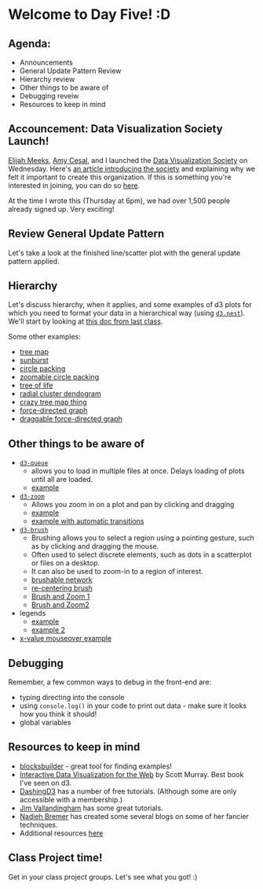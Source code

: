 # Welcome to Day Five! :D

## Agenda:

- Announcements
- General Update Pattern Review
- Hierarchy review
- Other things to be aware of
- Debugging reveiw
- Resources to keep in mind


## Accouncement: Data Visualization Society Launch!

[Elijah Meeks](https://twitter.com/Elijah_Meeks), [Amy Cesal](https://twitter.com/AmyCesal), and I launched the [Data Visualization Society](https://www.datavisualizationsociety.com/) on Wednesday. Here's [an article introducing the society](https://medium.com/data-visualization-society/introducing-the-data-visualization-society-d13d42ab0bec) and explaining why we felt it important to create this organization. If this is something you're interested in joining, you can do so [here](https://www.datavisualizationsociety.com/join).

At the time I wrote this (Thursday at 6pm), we had over 1,500 people already signed up. Very exciting!

## Review General Update Pattern

Let's take a look at the finished line/scatter plot with the general update pattern applied. 

## Hierarchy

Let's discuss hierarchy, when it applies, and some examples of d3 plots for which you need to format your data in a hierarchical way (using [`d3.nest`](https://github.com/d3/d3-collection#nests)). We'll start by looking at [this doc from last class](/Projects&Exercises/TreeMap/).

Some other examples:

- [tree map](https://blockbuilder.org/mbostock/8fe6fa6ed1fa976e5dd76cfa4d816fec)
- [sunburst](https://blockbuilder.org/EE2dev/4153ee8eafb5a27d32588b12877a0ea7)
- [circle packing](https://blockbuilder.org/mbostock/4063530)
- [zoomable circle packing](https://blockbuilder.org/mbostock/7607535)
- [tree of life](https://blockbuilder.org/mbostock/c034d66572fd6bd6815a)
- [radial cluster dendogram](https://blockbuilder.org/mbostock/4339607)
- [crazy tree map thing](https://blockbuilder.org/mbostock/4341134)
- [force-directed graph](https://blockbuilder.org/mbostock/4062045)
- [draggable force-directed graph](https://blockbuilder.org/mbostock/4557698)

## Other things to be aware of
- [`d3-queue`](https://github.com/d3/d3-queue)
  - allows you to load in multiple files at once. Delays loading of plots until all are loaded.
  - [example](https://blockbuilder.org/mbostock/1696080)
- [`d3-zoom`](https://github.com/d3/d3-zoom)
  - Allows you zoom in on a plot and pan by clicking and dragging
  - [example](https://blockbuilder.org/mbostock/d1f7b58631e71fbf9c568345ee04a60e)
  - [example with automatic transitions](https://blockbuilder.org/mbostock/b783fbb2e673561d214e09c7fb5cedee)
- [`d3-brush`](https://github.com/d3/d3-brush)
  - Brushing allows you to select a region using a pointing gesture, such as by clicking and dragging the mouse. 
  - Often used to select discrete elements, such as dots in a scatterplot or files on a desktop. 
  - It can also be used to zoom-in to a region of interest.
  - [brushable network](https://blockbuilder.org/mbostock/4560481)
  - [re-centering brush](https://blockbuilder.org/mbostock/6498000)
  - [Brush and Zoom 1](https://blockbuilder.org/mbostock/34f08d5e11952a80609169b7917d4172)
  - [Brush and Zoom2](https://blockbuilder.org/mbostock/f48fcdb929a620ed97877e4678ab15e6)
- legends
  - [example](https://blockbuilder.org/mbostock/3887051)
  - [example 2](https://blockbuilder.org/mbostock/1341679)
- [x-value mouseover example](https://bl.ocks.org/mbostock/3902569)

## Debugging

Remember, a few common ways to debug in the front-end are:

- typing directing into the console
- using `console.log()` in your code to print out data - make sure it looks how you think it should!
- global variables

## Resources to keep in mind

- [blocksbuilder](https://blockbuilder.org/search) - great tool for finding examples!
- [Interactive Data Visualization for the Web](https://www.amazon.com/Interactive-Data-Visualization-Web-Introduction/dp/1491921285/ref=pd_lpo_sbs_14_t_0?_encoding=UTF8&psc=1&refRID=E4SJ53PCAA5KA87ARSH5) by Scott Murray. Best book I've seen on d3.
- [DashingD3](https://www.dashingd3js.com/) has a number of free tutorials. (Although some are only accessible with a membership.)
- [Jim Vallandingham](https://vallandingham.me/) has some great tutorials.
- [Nadieh Bremer](https://www.visualcinnamon.com/blog/) has created some several blogs on some of her fancier techniques. 
- Additional resources [here](resources.md)

## Class Project time!

Get in your class project groups. Let's see what you got! :)



